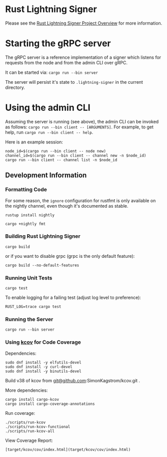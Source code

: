 # Rust Lightning Signer

Please see the
[Rust Lightning Signer Project Overview](https://gitlab.com/lightning-signer/docs/-/blob/master/README.md)
for more information.

# Starting the gRPC server

The gRPC server is a reference implementation of a signer which listens for requests from the node and from the admin CLI over gRPC.

It can be started via: `cargo run --bin server`

The server will persist it's state to `.lightning-signer` in the current directory.

# Using the admin CLI

Assuming the server is running (see above), the admin CLI can be invoked as follows: `cargo run --bin client -- [ARGUMENTS]`.  For example, to get help, run `cargo run --bin client -- help`.

Here is an example session:

```shell
node_id=$(cargo run --bin client -- node new)
channel_id=$(cargo run --bin client -- channel new -n $node_id)
cargo run --bin client -- channel list -n $node_id
```

## Development Information

### Formatting Code

For some reason, the `ignore` configuration for rustfmt is only available on the nightly channel,
even though it's documented as stable.

    rustup install nightly

    cargo +nightly fmt

### Building Rust Lightning Signer

    cargo build

or if you want to disable grpc (grpc is the only default feature):

    cargo build --no-default-features
    
### Running Unit Tests

    cargo test
    
To enable logging for a failing test (adjust log level to preference):

    RUST_LOG=trace cargo test
    
### Running the Server

    cargo run --bin server

### Using [kcov](https://github.com/SimonKagstrom/kcov) for Code Coverage

Dependencies:

    sudo dnf install -y elfutils-devel
    sudo dnf install -y curl-devel
    sudo dnf install -y binutils-devel

Build v38 of kcov from git@github.com:SimonKagstrom/kcov.git .

More dependencies:

    cargo install cargo-kcov
    cargo install cargo-coverage-annotations

Run coverage:

    ./scripts/run-kcov
    ./scripts/run-kcov-functional
    ./scripts/run-kcov-all
        
View Coverage Report:

    [target/kcov/cov/index.html](target/kcov/cov/index.html)
